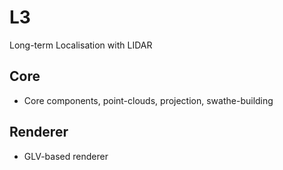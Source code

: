 L3
==

Long-term Localisation with LIDAR

Core
----
* Core components, point-clouds, projection, swathe-building

Renderer
--------
* GLV-based renderer
